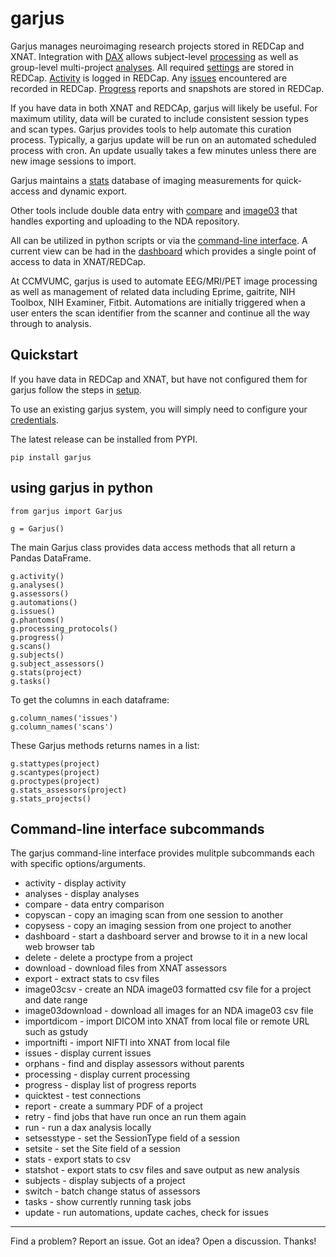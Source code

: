 # garjus

Garjus manages neuroimaging research projects stored in REDCap and XNAT. Integration with [DAX](https://github.com/VUIIS/dax) allows subject-level [processing](docs/processing.md) as well as group-level multi-project [analyses](docs/analyses.md). All required [settings](docs/settings.md) are stored in REDCap. [Activity](docs/activity.md) is logged in REDCap. Any [issues](docs/issues.md) encountered are recorded in REDCap. [Progress](docs/progress.md) reports and snapshots are stored in REDCap.

If you have data in both XNAT and REDCAp, garjus will likely be useful. For maximum utility, data will be curated to include consistent session types and scan types. Garjus provides tools to help automate this curation process. Typically, a garjus update will be run on an automated scheduled process with cron. An update usually takes a few minutes unless there are new image sessions to import.

Garjus maintains a [stats](docs/stats.md) database of imaging measurements for quick-access and dynamic export.

Other tools include double data entry with [compare](docs/compare.md) and [image03](docs/nda.md) that handles exporting and uploading to the NDA repository. 

All can be utilized in python scripts or via the [command-line interface](docs/cli.md). A current view can be had in the [dashboard](docs/dashboard.md) which provides a single point of access to data in XNAT/REDCap.

At CCMVUMC, garjus is used to automate EEG/MRI/PET image processing as well as management of related data including Eprime, gaitrite, NIH Toolbox, NIH Examiner, Fitbit. Automations are initially triggered when a user enters the scan identifier from the scanner and continue all the way through to analysis.


## Quickstart

If you have data in REDCap and XNAT, but have not configured them for garjus follow the steps in [setup](docs/setup.md). 

To use an existing garjus system, you will simply need to configure your [credentials](docs/credentials.md).

The latest release can be installed from PYPI.

```
pip install garjus
```

## using garjus in python

```
from garjus import Garjus

g = Garjus()
```

The main Garjus class provides data access methods that 
all return a Pandas DataFrame.

```
g.activity()
g.analyses()
g.assessors()
g.automations()
g.issues()
g.phantoms()
g.processing_protocols()
g.progress()
g.scans()
g.subjects()
g.subject_assessors()
g.stats(project)
g.tasks()
```


To get the columns in each dataframe:

```
g.column_names('issues')
g.column_names('scans')
```


These Garjus methods returns names in a list:

```
g.stattypes(project)
g.scantypes(project)
g.proctypes(project)
g.stats_assessors(project)
g.stats_projects()
```

## Command-line interface subcommands
The garjus command-line interface provides mulitple subcommands each with specific options/arguments.

* activity - display activity
* analyses - display analyses
* compare - data entry comparison
* copyscan - copy an imaging scan from one session to another
* copysess - copy an imaging session from one project to another
* dashboard - start a dashboard server and browse to it in a new local web browser tab
* delete - delete a proctype from a project
* download - download files from XNAT assessors
* export - extract stats to csv files
* image03csv - create an NDA image03 formatted csv file for a project and date range
* image03download - download all images for an NDA image03 csv file
* importdicom - import DICOM into XNAT from local file or remote URL such as gstudy
* importnifti - import NIFTI into XNAT from local file
* issues - display current issues
* orphans - find and display assessors without parents
* processing - display current processing
* progress - display list of progress reports
* quicktest - test connections
* report - create a summary PDF of a project
* retry - find jobs that have run once an run them again
* run - run a dax analysis locally
* setsesstype - set the SessionType field of a session
* setsite - set the Site field of a session
* stats - export stats to csv
* statshot - export stats to csv files and save output as new analysis
* subjects - display subjects of a project
* switch - batch change status of assessors
* tasks - show currently running task jobs
* update - run automations, update caches, check for issues
---

Find a problem? Report an issue. Got an idea? Open a discussion. Thanks!
